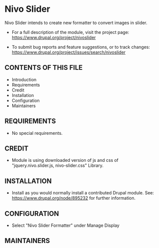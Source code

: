 # Nivo Slider
Nivo Slider intends to create new formatter to convert images in slider.

 - For a full description of the module, visit the project page:
   https://www.drupal.org/project/nivoslider

 - To submit bug reports and feature suggestions, or to track changes:
   https://www.drupal.org/project/issues/search/nivoslider 


## CONTENTS OF THIS FILE

 - Introduction
 - Requirements
 - Credit
 - Installation
 - Configuration
 - Maintainers
 

## REQUIREMENTS

 - No special requirements.


## CREDIT

 - Module is using downloaded version of js and css of "jquery.nivo.slider.js, nivo-slider.css" Library.  
 
 
## INSTALLATION

 - Install as you would normally install a contributed Drupal module.
   See: https://www.drupal.org/node/895232 for further information.


## CONFIGURATION

 - Select "Nivo Slider Formatter" under Manage Display
 
## MAINTAINERS
